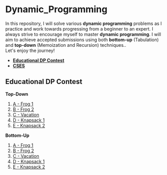# Dynamic_Programming
In this repository, I will solve various **dynamic programming** problems as I practice and work towards progressing from a beginner to an expert. I always strive to encourage myself to master **dynamic programming**. I will aim to achieve accepted submissions using both **bottom-up** (Tabulation) and **top-down** (Memoization and Recursion) techniques..</br>
Let's enjoy the journey!</br>
- **[Educational DP Contest](https://atcoder.jp/contests/dp/tasks?fbclid=IwAR3mAxqFpZyp5DMfUlvdxYuEb_SINPvi9TYFDEckHQj6cpCSxdiGDQCs_Uc)**
- **[CSES](https://cses.fi/problemset/)**

## Educational DP Contest
**Top-Down**
1. [A - Frog 1](/Educational%20DP%20Contest/top-down/A%20-%20Frog%201.cpp)
1. [B - Frog 2](/Educational%20DP%20Contest/top-down/B%20-%20Frog%202.cpp)
1. [C - Vacation](/Educational%20DP%20Contest/top-down/C%20-%20Vacation.cpp)
1. [D - Knapsack 1](/Educational%20DP%20Contest/top-down/D%20-%20Knapsack%201.cpp)
1. [E - Knapsack 2](Educational%20DP%20Contest/top-down/E%20-%20Knapsack%202.cpp)

**Bottom-Up**
1. [A - Frog 1](/Educational%20DP%20Contest/bottom-up/A%20-%20Frog%201.cpp)
1. [B - Frog 2](/Educational%20DP%20Contest/bottom-up/B%20-%20Frog%202.cpp)
1. [C - Vacation](/Educational%20DP%20Contest/bottom-up/C%20-%20Vacation.cpp)
1. [D - Knapsack 1](/Educational%20DP%20Contest/bottom-up/D%20-%20Knapsack%201.cpp)
1. [E - Knapsack 2](Educational%20DP%20Contest/bottom-up/E%20-%20Knapsack%202.cpp)
